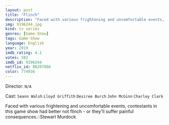 ```yaml
---
layout: post
title: "Flinch"
description: "Faced with various frightening and uncomfortable events, contestants in this game show had better not flinch - or they'll suffer painful consequences.::Stewart Murdock.."
img: 9196244.jpg
kind: tv series
genres: [Game-Show]
tags: Game-Show 
language: English
year: 2019
imdb_rating: 4.1
votes: 582
imdb_id: 9196244
netflix_id: 80207066
color: 774936
---
```

Director: `N/A`  

Cast: `Seann Walsh` `Lloyd Griffith` `Desiree Burch` `John McGinn` `Charley Clark` 

Faced with various frightening and uncomfortable events, contestants in this game show had better not flinch - or they'll suffer painful consequences.::Stewart Murdock